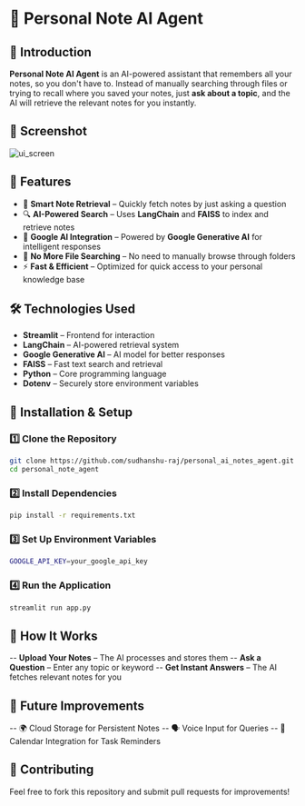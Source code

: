 # 📒 Personal Note AI Agent  

## 🚀 Introduction  
**Personal Note AI Agent** is an AI-powered assistant that remembers all your notes, so you don't have to. Instead of manually searching through files or trying to recall where you saved your notes, just **ask about a topic**, and the AI will retrieve the relevant notes for you instantly.  

## 📸 Screenshot
![ui_screen](https://github.com/user-attachments/assets/ef8ee11e-ba56-49f0-896d-e7ea4cb6a760)


## 🎯 Features  
- 📝 **Smart Note Retrieval** – Quickly fetch notes by just asking a question  
- 🔍 **AI-Powered Search** – Uses **LangChain** and **FAISS** to index and retrieve notes  
- 🤖 **Google AI Integration** – Powered by **Google Generative AI** for intelligent responses  
- 📂 **No More File Searching** – No need to manually browse through folders  
- ⚡ **Fast & Efficient** – Optimized for quick access to your personal knowledge base  

## 🛠️ Technologies Used  
- **Streamlit** – Frontend for interaction  
- **LangChain** – AI-powered retrieval system  
- **Google Generative AI** – AI model for better responses  
- **FAISS** – Fast text search and retrieval  
- **Python** – Core programming language  
- **Dotenv** – Securely store environment variables  

## 🚀 Installation & Setup  
### 1️⃣ Clone the Repository  
```bash
git clone https://github.com/sudhanshu-raj/personal_ai_notes_agent.git
cd personal_note_agent
```
### 2️⃣ Install Dependencies
```bash
pip install -r requirements.txt
```
### 3️⃣ Set Up Environment Variables
```bash
GOOGLE_API_KEY=your_google_api_key
```
### 4️⃣ Run the Application
```bash
streamlit run app.py
```
## 📌 How It Works
 -- **Upload Your Notes** – The AI processes and stores them
-- **Ask a Question** – Enter any topic or keyword
-- **Get Instant Answers** – The AI fetches relevant notes for you

## 📢 Future Improvements
-- 🌍 Cloud Storage for Persistent Notes
-- 🗣️ Voice Input for Queries
-- 📅 Calendar Integration for Task Reminders

## 🤝 Contributing
Feel free to fork this repository and submit pull requests for improvements!


